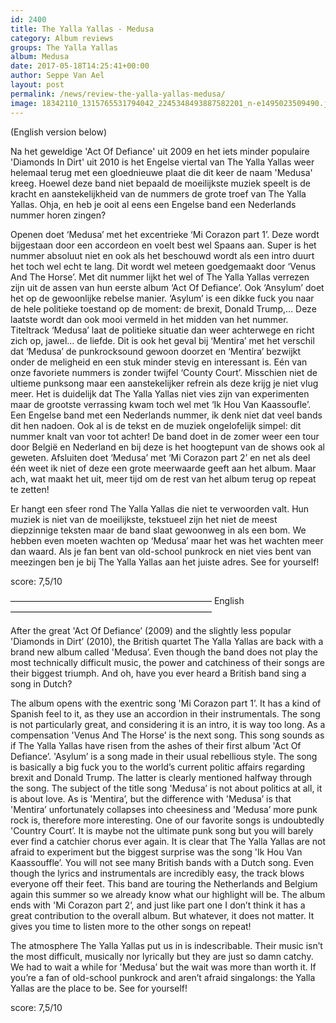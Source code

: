 ```yaml
---
id: 2400
title: The Yalla Yallas - Medusa
category: Album reviews
groups: The Yalla Yallas
album: Medusa
date: 2017-05-18T14:25:41+00:00
author: Seppe Van Ael
layout: post
permalink: /news/review-the-yalla-yallas-medusa/
image: 18342110_1315765531794042_2245348493887582201_n-e1495023509490.jpg
---
```

(English version below)

Na het geweldige 'Act Of Defiance' uit 2009 en het iets minder populaire 'Diamonds In Dirt' uit 2010 is het Engelse viertal van The Yalla Yallas weer helemaal terug met een gloednieuwe plaat die dit keer de naam 'Medusa' kreeg. Hoewel deze band niet bepaald de moeilijkste muziek speelt is de kracht en aanstekelijkheid van de nummers de grote troef van The Yalla Yallas. Ohja, en heb je ooit al eens een Engelse band een Nederlands nummer horen zingen?

Openen doet ‘Medusa’ met het excentrieke ‘Mi Corazon part 1’. Deze wordt bijgestaan door een accordeon en voelt best wel Spaans aan. Super is het nummer absoluut niet en ook als het beschouwd wordt als een intro duurt het toch wel echt te lang. Dit wordt wel meteen goedgemaakt door ‘Venus And The Horse’. Met dit nummer lijkt het wel of The Yalla Yallas verrezen zijn uit de assen van hun eerste album ‘Act Of Defiance’. Ook ‘Ansylum’ doet het op de gewoonlijke rebelse manier. ‘Asylum’ is een dikke fuck you naar de hele politieke toestand op de moment: de brexit, Donald Trump,… Deze laatste wordt dan ook mooi vermeld in het midden van het nummer. Titeltrack ‘Medusa’ laat de politieke situatie dan weer achterwege en richt zich op, jawel… de liefde. Dit is ook het geval bij ‘Mentira’ met het verschil dat ‘Medusa’ de punkrocksound gewoon doorzet en ‘Mentira’ bezwijkt onder de meligheid en een stuk minder stevig en interessant is. Eén van onze favoriete nummers is zonder twijfel ‘County Court’. Misschien niet de ultieme punksong maar een aanstekelijker refrein als deze krijg je niet vlug meer. Het is duidelijk dat The Yalla Yallas niet vies zijn van experimenten maar de grootste verrassing kwam toch wel met ‘Ik Hou Van Kaassoufle’. Een Engelse band met een Nederlands nummer, ik denk niet dat veel bands dit hen nadoen. Ook al is de tekst en de muziek ongelofelijk simpel: dit nummer knalt van voor tot achter! De band doet in de zomer weer een tour door België en Nederland en bij deze is het hoogtepunt van de shows ook al geweten. Afsluiten doet ‘Medusa’ met ‘Mi Corazon part 2’ en net als deel één weet ik niet of deze een grote meerwaarde geeft aan het album. Maar ach, wat maakt het uit, meer tijd om de rest van het album terug op repeat te zetten!
  
Er hangt een sfeer rond The Yalla Yallas die niet te verwoorden valt. Hun muziek is niet van de moeilijkste, tekstueel zijn het niet de meest diepzinnige teksten maar de band slaat gewoonweg in als een bom. We hebben even moeten wachten op ‘Medusa’ maar het was het wachten meer dan waard. Als je fan bent van old-school punkrock en niet vies bent van meezingen ben je bij The Yalla Yallas aan het juiste adres. See for yourself!

score: 7,5/10

——————————————————————— English ———————————————————————

After the great 'Act Of Defiance’ (2009) and the slightly less popular 'Diamonds in Dirt’ (2010), the British quartet The Yalla Yallas are back with a brand new album called 'Medusa’. Even though the band does not play the most technically difficult music, the power and catchiness of their songs are their biggest triumph. And oh, have you ever heard a British band sing a song in Dutch?

The album opens with the exentric song 'Mi Corazon part 1’. It has a kind of Spanish feel to it, as they use an accordion in their instrumentals. The song is not particularly great, and considering it is an intro, it is way too long. As a compensation 'Venus And The Horse’ is the next song. This song sounds as if The Yalla Yallas have risen from the ashes of their first album 'Act Of Defiance’. 'Asylum’ is a song made in their usual rebellious style. The song is basically a big fuck you to the world’s current politic affairs regarding brexit and Donald Trump. The latter is clearly mentioned halfway through the song. The subject of the title song 'Medusa’ is not about politics at all, it is about love. As is 'Mentira’, but the difference with 'Medusa’ is that 'Mentira’ unfortunately collapses into cheesiness and 'Medusa’ more punk rock is, therefore more interesting. One of our favorite songs is undoubtedly 'Country Court’. It is maybe not the ultimate punk song but you will barely ever find a catchier chorus ever again. It is clear that The Yalla Yallas are not afraid to experiment but the biggest surprise was the song 'Ik Hou Van Kaassouffle’. You will not see many British bands with a Dutch song. Even though the lyrics and instrumentals are incredibly easy, the track blows everyone off their feet. This band are touring the Netherlands and Belgium again this summer so we already know what our highlight will be. The album ends with 'Mi Corazon part 2’, and just like part one I don’t think it has a great contribution to the overall album. But whatever, it does not matter. It gives you time to listen more to the other songs on repeat!

The atmosphere The Yalla Yallas put us in is indescribable. Their music isn’t the most difficult, musically nor lyrically but they are just so damn catchy. We had to wait a while for 'Medusa’ but the wait was more than worth it. If you’re a fan of old-school punkrock and aren’t afraid singalongs: the Yalla Yallas are the place to be. See for yourself!

score: 7,5/10
